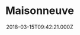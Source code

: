 ---
date: 2018-03-15T09:42:21.000Z
title: Maisonneuve
latitude: 46.728360088175265
longitude: 0.06102759925159805
category: checkin
---